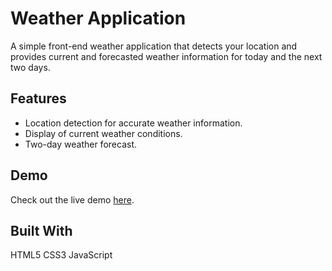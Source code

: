# Weather Application

A simple front-end weather application that detects your location and provides current and forecasted weather information for today and the next two days.

## Features

- Location detection for accurate weather information.
- Display of current weather conditions.
- Two-day weather forecast.

## Demo

Check out the live demo [here](https://miraa8.github.io/weatherApp/).

## Built With

HTML5
CSS3
JavaScript
